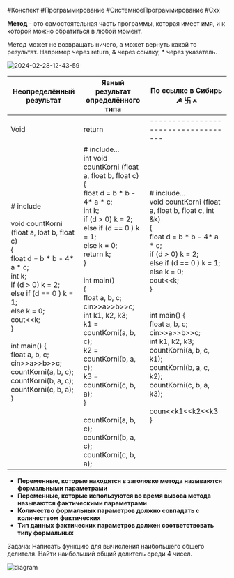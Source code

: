 #Конспект #Программирование #СистемноеПрограммирование #Cxx 

**Метод** - это самостоятельная часть программы, которая имеет имя, и к которой можно обратиться в любой момент. 

Метод может не возвращать ничего, а может вернуть какой то результат. Например через return, & через ссылку, * через указатель.

<img src='https://i.postimg.cc/h479p5Tk/2024-02-28-12-43-59.png' border='0' alt='2024-02-28-12-43-59'/>
 


| Неопределённый результат                                                                                                                                                                                                                                                                                                               | Явный результат определённого типа                                                                                                                                                                                                                                                                                                                                                                                                                   | По ссылке в Сибирь ☭ 卐 ⩜                                                                                                                                                                                                                                                                                                                                                                |
| -------------------------------------------------------------------------------------------------------------------------------------------------------------------------------------------------------------------------------------------------------------------------------------------------------------------------------------- | ---------------------------------------------------------------------------------------------------------------------------------------------------------------------------------------------------------------------------------------------------------------------------------------------------------------------------------------------------------------------------------------------------------------------------------------------------- | --------------------------------------------------------------------------------------------------------------------------------------------------------------------------------------------------------------------------------------------------------------------------------------------------------------------------------------------------------------------------------------- |
| Void                                                                                                                                                                                                                                                                                                                                   | return                                                                                                                                                                                                                                                                                                                                                                                                                                               | -----------------------------------                                                                                                                                                                                                                                                                                                                                                     |
| # include<br><br>void countKorni (float a, loat b, float c)<br>{<br>float d = b * b - 4* a * c;<br>int k;<br>if (d > 0) k = 2;<br>else if (d == 0 ) k = 1;<br>else k = 0;<br>cout<<k;<br>}<br><br>int main() {<br>float a, b, c;<br>cin>>a>>b>>c;<br>countKorni(a, b, c);<br>countKorni(b, a, c);<br>countKorni(c, b, a);<br>}<br><br> | # include...<br>int void countKorni (float a, float b, float c)<br>{<br>float d = b * b - 4* a * c;<br>int k;<br>if (d > 0) k = 2;<br>else if (d == 0 ) k = 1;<br>else k = 0;<br>return k;<br>}<br><br>int main()<br>{<br>float a, b, c;<br>cin>>a>>b>>c;<br>int k1, k2, k3;<br>k1 = countKorni(a, b, c);<br>k2 = countKorni(b, a, c);<br>k3 = countKorni(c, b, a);<br>}<br><br>countKorni(a, b, c);<br>countKorni(b, a, c);<br>countKorni(c, b, a); | # include...<br>void countKorni (float a, float b, float c, int &k)<br>{<br>float d = b * b - 4* a * c;<br>if (d > 0) k = 2;<br>else if (d == 0 ) k = 1;<br>else k = 0;<br>cout<<k;<br>}<br><br><br>int main() {<br>float a, b, c;<br>cin>>a>>b>>c;<br>int k1, k2, k3;<br>countKorni(a, b, c, k1);<br>countKorni(b, a, c, k2);<br>countKorni(c, b, a, k3);<br><br>coun<<k1<<k2<<k3<br>} |


- **Переменные, которые находятся в заголовке метода называются формальными параметрами**
- **Переменные, которые используются во время вызова метода называются фактическими параметрами**
- **Количество формальных параметров должно совпадать с количеством фактических**
- **Тип данных фактических параметров должен соответствовать типу формальных**


Задача:
Написать функцию для вычисления наибольшего общего делителя. Найти наибольший общий делитель среди 4 чисел.

<img src='https://i.postimg.cc/LXkH7FSs/image.png' border='0' alt='diagram'/>


